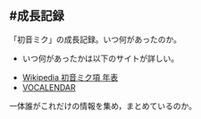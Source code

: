 #成長記録
---

「初音ミク」の成長記録。いつ何があったのか。


* いつ何があったかは以下のサイトが詳しい。
 - [Wikipedia 初音ミク項 年表](http://ja.wikipedia.org/wiki/%E5%88%9D%E9%9F%B3%E3%83%9F%E3%82%AF#.E5.B9.B4.E8.A1.A8)
 - [VOCALENDAR](http://vocalendar.jp/)


一体誰がこれだけの情報を集め，まとめているのか。


